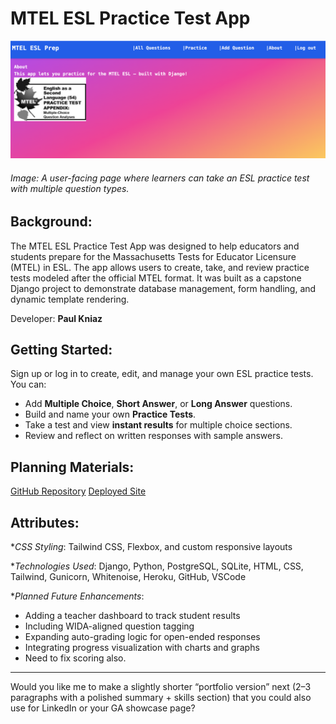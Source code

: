 # MTEL ESL Practice Test App

![A screenshot](main_app/static/images/mtel_read.png)

###### Image: A user-facing page where learners can take an ESL practice test with multiple question types.

## Background:

The MTEL ESL Practice Test App was designed to help educators and students prepare for the Massachusetts Tests for Educator Licensure (MTEL) in ESL. The app allows users to create, take, and review practice tests modeled after the official MTEL format. It was built as a capstone Django project to demonstrate database management, form handling, and dynamic template rendering.

Developer: **Paul Kniaz**

## Getting Started:

Sign up or log in to create, edit, and manage your own ESL practice tests.
You can:

* Add **Multiple Choice**, **Short Answer**, or **Long Answer** questions.
* Build and name your own **Practice Tests**.
* Take a test and view **instant results** for multiple choice sections.
* Review and reflect on written responses with sample answers.

## Planning Materials:

[GitHub Repository](https://github.com/eslteacher902010/mteleslprep)
[Deployed Site](https://mtel-esl-prep.herokuapp.com/)

## Attributes:

**CSS Styling*:
Tailwind CSS, Flexbox, and custom responsive layouts

**Technologies Used*:
Django, Python, PostgreSQL, SQLite, HTML, CSS, Tailwind, Gunicorn, Whitenoise, Heroku, GitHub, VSCode


**Planned Future Enhancements*:

* Adding a teacher dashboard to track student results
* Including WIDA-aligned question tagging
* Expanding auto-grading logic for open-ended responses
* Integrating progress visualization with charts and graphs
* Need to fix scoring also.

---

Would you like me to make a slightly shorter “portfolio version” next (2–3 paragraphs with a polished summary + skills section) that you could also use for LinkedIn or your GA showcase page?
